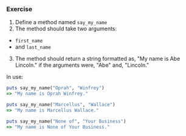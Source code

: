 ### Exercise

1. Define a method named `say_my_name`
2. The method should take two arguments:
  - `first_name`
  - and `last_name`
3. The method should return a string formatted as, "My name is Abe Lincoln." if the arguments were, "Abe" and, "Lincoln."

In use:

```ruby
puts say_my_name("Oprah", "Winfrey")
=> "My name is Oprah Winfrey."

puts say_my_name("Marcellus", "Wallace")
=> "My name is Marcellus Wallace."

puts say_my_name("None of", "Your Business")
=> "My name is None of Your Business."
```
